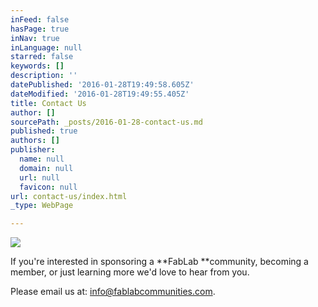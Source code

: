 ```yaml
---
inFeed: false
hasPage: true
inNav: true
inLanguage: null
starred: false
keywords: []
description: ''
datePublished: '2016-01-28T19:49:58.605Z'
dateModified: '2016-01-28T19:49:55.405Z'
title: Contact Us
author: []
sourcePath: _posts/2016-01-28-contact-us.md
published: true
authors: []
publisher:
  name: null
  domain: null
  url: null
  favicon: null
url: contact-us/index.html
_type: WebPage

---
```

![](https://the-grid-user-content.s3-us-west-2.amazonaws.com/75a206ce-0204-466c-b30b-f2f5e868a28b.jpg)

If you're interested in sponsoring a **FabLab **community, becoming a member, or just learning more we'd love to hear from you. 

Please email us at: info@fablabcommunities.com.